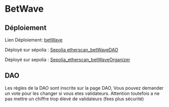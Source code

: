 # BetWave
## Déploiement
Lien Déploiement: [betWave](https://alyra-final-project-five.vercel.app/)  

Déployé sur sépolia : [Sepolia etherscan_betWaveDAO](https://sepolia.etherscan.io/address/0x99491F453441978f02f6e841a1EF5336Ba4f9935#code)

Déployé sur sepolia : [Sepolia_etherscan_betWaveOrganizer](https://sepolia.etherscan.io/address/0xaf4c47C65cA567A3f7F1FA54Be72134F8C9e534c#code)

## DAO
Les règles de la DAO sont inscrite sur la page DAO, Vous pouvez demander un vote pour les changer si vous etes validateurs. 
Attention toutefois a ne pas mettre un chiffre trop élevé de validateurs (fees plus sécurité)